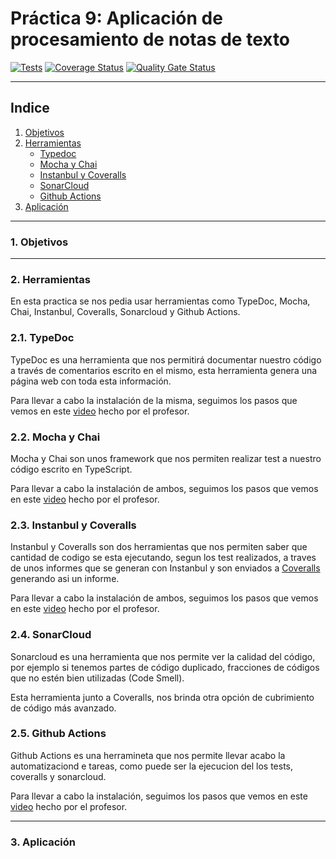 # Práctica 9: Aplicación de procesamiento de notas de texto

[![Tests](https://img.shields.io/badge/Tests-passing-2aaf49?logo=github&labelColor=343b43&logoColor=959da5)](https://github.com/ULL-ESIT-INF-DSI-2122/ull-esit-inf-dsi-21-22-prct09-filesystem-notes-app-Yeixon98/actions/workflows/tests.yml)
[![Coverage Status](https://coveralls.io/repos/github/ULL-ESIT-INF-DSI-2122/ull-esit-inf-dsi-21-22-prct09-filesystem-notes-app-Yeixon98/badge.svg?branch=main)](https://coveralls.io/github/ULL-ESIT-INF-DSI-2122/ull-esit-inf-dsi-21-22-prct09-filesystem-notes-app-Yeixon98?branch=main)
[![Quality Gate Status](https://sonarcloud.io/api/project_badges/measure?project=ULL-ESIT-INF-DSI-2122_ull-esit-inf-dsi-21-22-prct09-filesystem-notes-app-Yeixon98&metric=alert_status)](https://sonarcloud.io/summary/new_code?id=ULL-ESIT-INF-DSI-2122_ull-esit-inf-dsi-21-22-prct09-filesystem-notes-app-Yeixon98)

***

## Indice

1. [Objetivos](#Object)
2. [Herramientas](#Tools)
   * [Typedoc](#TypeDoc)
   * [Mocha y Chai](#Test)
   * [Instanbul y Coveralls](#Quality)
   * [SonarCloud](#Sonar)
   * [Github Actions](#Actions)
3. [Aplicación](#dev)

***

### 1. Objetivos <a name="Object"></a>


***

### 2. Herramientas <a name="Tools"></a>

En esta practica se nos pedia usar herramientas como TypeDoc, Mocha, Chai, Instanbul, Coveralls, Sonarcloud y Github Actions.

### 2.1. TypeDoc <a name="TypeDoc"></a>

TypeDoc es una herramienta que nos permitirá documentar nuestro código a través de comentarios escrito en el mismo, esta herramienta genera una página web con toda esta información.

Para llevar a cabo la instalación de la misma, seguimos los pasos que vemos en este [video](https://drive.google.com/file/d/19LLLCuWg7u0TjjKz9q8ZhOXgbrKtPUme/view) hecho por el profesor.

### 2.2. Mocha y Chai <a name="Test"></a>

Mocha y Chai son unos framework que nos permiten realizar test a nuestro código escrito en TypeScript.

Para llevar a cabo la instalación de ambos, seguimos los pasos que vemos en este [video](https://drive.google.com/file/d/1-z1oNOZP70WBDyhaaUijjHvFtqd6eAmJ/view) hecho por el profesor.

### 2.3. Instanbul y Coveralls<a name="Quality"></a>

Instanbul y Coveralls son dos herramientas que nos permiten saber que cantidad de codigo se esta ejecutando, segun los test realizados, a traves de unos informes que se generan con Instanbul y son enviados a [Coveralls](https://coveralls.io/) generando asi un informe.

Para llevar a cabo la instalación de ambos, seguimos los pasos que vemos en este [video](https://drive.google.com/file/d/1xLDc4CpoYpsAlCFO_4DMwu7MKCtcZDnh/view) hecho por el profesor.

### 2.4. SonarCloud <a name="Sonar"></a>

Sonarcloud es una herramienta que nos permite ver la calidad del código, por ejemplo si tenemos partes de código duplicado, fracciones de códigos que no estén bien utilizadas (Code Smell).

Esta herramienta junto a Coveralls, nos brinda otra opción de cubrimiento de código más avanzado.


### 2.5. Github Actions <a name="Actions"></a>

Github Actions es una herramineta que nos permite llevar acabo la automatizaciond e tareas, como puede ser la ejecucion del los tests, coveralls y sonarcloud.

Para llevar a cabo la instalación, seguimos los pasos que vemos en este [video](https://drive.google.com/file/d/1hwtPovQlGvthaE7e7yYshC4v8rOtLSw0/view) hecho por el profesor.

***

### 3. Aplicación <a name="dev"></a>